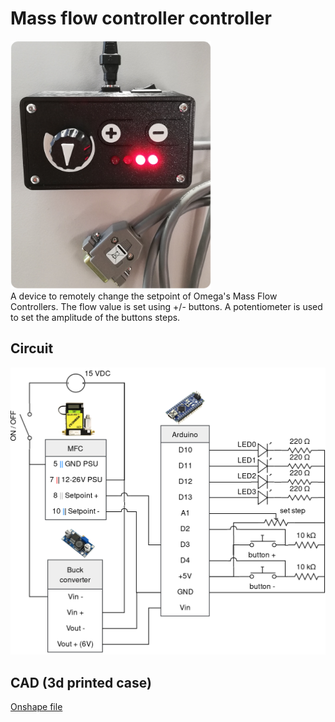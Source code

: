 # Mass flow controller controller

 <div class="row">
  <div class="column">
    <img src="pic.png" alt="MFC controller" style="width:8.5cm">
  </div>
  <div class="column">
    A device to remotely change the setpoint of Omega's Mass Flow Controllers. The flow value is set using +/- buttons. A potentiometer is used to set the amplitude of the buttons steps.
  </div>
</div>

## Circuit

<p align="center">
    <img src="circuit.png" width="700px">
</p>

## CAD (3d printed case)

[Onshape file](https://cad.onshape.com/documents/919652335b20ed148a0a40ce/w/c5db6c015aa6b4d4c2422cc1/e/e19aaa403e4b71d81181d992)
